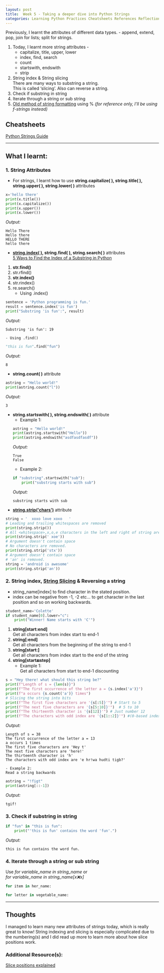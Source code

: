 ```yaml
---
layout: post
title:  Week 5 - Taking a deeper dive into Python Strings
categories: Learning Python Practices Cheatsheets References Reflections
---
```


Previously, I learnt the attributes of different data types. - append, extend, pop, join for lists; split for strings.  

1. Today, I learnt more string attributes -  
    - capitalize, title, upper, lower  
    - index, find, search 
    - count  
    - startswith, endswith  
    - strip  
2. String index & String slicing  
There are many ways to substring a string.  
This is called ‘slicing’. Also can reverse a string. 
3. Check if substring in string  
4. Iterate through a string or sub string  
5. [Old method of string formatting](https://www.learnpython.org/en/String_Formatting) using % *(for reference only, I'll be using f-strings instead)*

## Cheatsheets

[Python Strings Guide](https://www.programiz.com/python-programming/methods/string/index)

---

## What I learnt:  

### 1. String Attributes  
- For strings, I learnt how to use **string.capitalize( ), string.title( ), string.upper( ), string.lower( )** attributes
```python
x='hello there'
print(x.title())
print(x.capitalize())
print(x.upper())
print(x.lower())
```  
*Output:*
```
Hello There
Hello there
HELLO THERE
hello there
```

- **[string.index( )](https://www.programiz.com/python-programming/methods/string/index), string.find( ), string.search( )** attributes  
[5 Ways to Find the Index of a Substring in Python](https://betterprogramming.pub/5-ways-to-find-the-index-of-a-substring-in-python-13d5293fc76d)    
1. **str.find()**  
2. str.rfind()  
3. **str.index()**  
4. str.rindex()  
5. re.search() 
    - Using .index() 
```python
sentence = 'Python programming is fun.'
result = sentence.index('is fun')
print("Substring 'is fun':", result)
```  
*Output:*
```
Substring 'is fun': 19
```  
    - Using .find()
```python
"this is fun".find("fun")
```  
*Output:*
```
8
```
- **string.count( )** attribute  
```python
astring = "Hello world!"
print(astring.count("l"))
```  
*Output:*
```
3
```
- **string.startswith( ), string.endswith( )** attribute  
    - Example 1:  
    ```python
    astring = "Hello world!"
    print(astring.startswith("Hello"))
    print(astring.endswith("asdfasdfasdf"))
    ```  
    _Output:_
    ```
    True
    False
    ```
    - Example 2:  
    ```python
    if "substring".startswith("sub"):
        print("substring starts with sub")
    ```  
    *Output:*
    ```
    substring starts with sub
    ```
- **[string.strip('chars')](https://www.programiz.com/python-programming/methods/string/strip)** attribute  
```python
string = '  xoxo love xoxo   '
# Leading and trailing whitespaces are removed
print(string.strip())
# All <whitespace>,x,o,e characters in the left and right of string are removed
print(string.strip(' xoe'))
# Argument doesn't contain space
# No characters are removed.
print(string.strip('stx'))
# Argument doesn't contain space
# 'an' is removed.
string = 'android is awesome'
print(string.strip('an'))
```  

### 2. String index, [String Slicing](https://www.freecodecamp.org/news/how-to-substring-a-string-in-python/) & Reversing a string
- string_name[index] to find character in the stated position.  
- index can be negative from -1, -2 etc... to get character in the last position and so on working backwards.  
```python
student_name='Colette'
if student_name[0].lower="c":
    print("Winner! Name starts with 'C'")
```
1. **string[start:end]**  
Get all characters from index start to end-1
2. **string[:end]**  
Get all characters from the beginning of the string to end-1
3. **string[start:]**  
Get all characters from index start to the end of the string
4. **string[start:end:step]**  
    - Example 1:  
    Get all characters from start to end-1 discounting  
```python
s = "Hey there! what should this string be?"
print(f"Length of s = {len(s)}")
print(f"The first occurrence of the letter a = {s.index('a')}")
print(f"a occurs {s.count('a')} times")
# Slicing the string into bits
print(f"The first five characters are '{s[:5]}'") # Start to 5
print(f"The next five characters are '{s[5:10]}'")  # 5 to 10
print(f"The thirteenth character is '{s[12]}'") # Just number 12
print(f"The characters with odd index are '{s[1::2]}'") #(0-based indexing)
```  
_Output:_
```
Length of s = 38
The first occurrence of the letter a = 13
a occurs 1 times
The first five characters are 'Hey t'
The next five characters are 'here!'
The thirteenth character is 'h'
The characters with odd index are 'e hr!wa hudti tigb?'
```  
    - Example 2:  
    Read a string backwards  
```python
astring = "!figt"
print(astring[::-1])
```  
_Output:_
```
tgif!
```  

### 3. Check if substring in string
```python
if "fun" in "this is fun":
    print("'this is fun' contains the word 'fun'.")
```  
_Output:_
```
this is fun contains the word fun.
```  

### 4. Iterate through a string or sub string  
Use *for variable_name in string_name* or  
*for variable_name in string_name[x:x:x]*  
```python
for item in her_name:
```
```python
for letter in vegetable_name:
```


---

## Thoughts

I managed to learn many new attributes of strings today, which is really great to know! String indexing and slicing is especially complicated due to the numbering(s) and I did read up more to learn more about how slice positions work.

### Additional Resource(s):
[Slice positions explained](https://stackoverflow.com/questions/509211/understanding-slice-notation)  